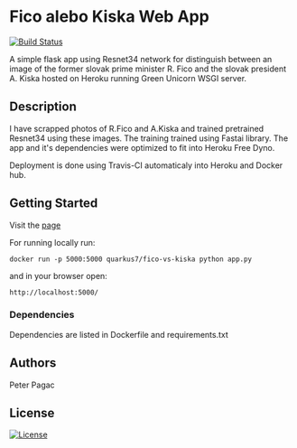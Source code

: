 # Fico alebo Kiska Web App

[![Build Status](https://travis-ci.org/QuarKUS7/fico-vs-kiska.svg?branch=master)](https://travis-ci.org/QuarKUS7/fico-vs-kiska)

A simple flask app using Resnet34 network for distinguish between an image of the former slovak prime minister R. Fico and the slovak president A. Kiska hosted on Heroku running Green Unicorn WSGI server.

## Description

I have scrapped photos of R.Fico and A.Kiska and trained pretrained Resnet34 using these images. The training trained using Fastai library. The app and it's dependencies were optimized to fit into Heroku Free Dyno.

Deployment is done using Travis-CI automaticaly into Heroku and Docker hub.

## Getting Started

Visit the [page](https://fico-alebo-kiska.herokuapp.com/)

For running locally run:
```
docker run -p 5000:5000 quarkus7/fico-vs-kiska python app.py
```
and in your browser open:
```
http://localhost:5000/
```

### Dependencies

Dependencies are listed in Dockerfile and requirements.txt

## Authors

Peter Pagac

## License

[![License](https://img.shields.io/badge/License-Apache%202.0-blue.svg)](https://opensource.org/licenses/Apache-2.0)

